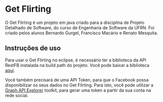 <h1>Get Flirting</h1>

<p>O Get Flirting é um projeto em java criado para a disciplina de Projeto Detalhado de Software, do curso de Engenharia de Software da UFRN. Foi criado pelos alunos Bernardo Gurgel, Francisco Macário e Renato Mesquita.</p>

<h2>Instruções de uso</h2>

<p>Para usar o Get Flirting no eclipse, é necessário ter a biblioteca da API RestFB instalada na build path do projeto. Você pode baixar a biblioteca <a href="https://github.com/downloads/revetkn/restfb/restfb-1.6.11.zip">aqui</a>.</p> 
<p>Você também precisará de uma API Token, para que o Facebook possa disponibilizar os seus dados no Get Flirting. Para isto, você pode utilizar a <a href="https://developers.facebook.com/tools/explorer">Graph API Explorer</a> toolkit, para gerar uma token a partir da sua conta na rede social.</p>
